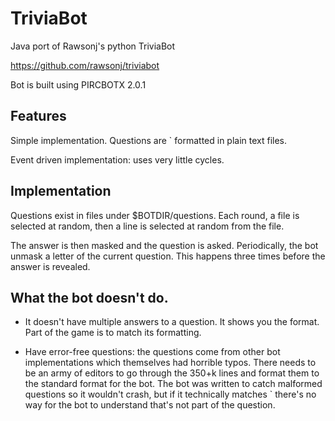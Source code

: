 TriviaBot
=========

Java port of Rawsonj's python TriviaBot

https://github.com/rawsonj/triviabot

Bot is built using PIRCBOTX 2.0.1

Features
--------

Simple implementation. Questions are <string>`<string> formatted in plain text files.

Event driven implementation: uses very little cycles.

Implementation
--------------

Questions exist in files under $BOTDIR/questions.
Each round, a file is selected at random, then a line is selected at random from the file.

The answer is then masked and the question is asked. Periodically, the bot unmask a letter of the current question. This happens three times before the answer is revealed.

What the bot doesn't do.
------------------------

  * It doesn't have multiple answers to a question. It shows you the format. Part of the game is to match its formatting.

  * Have error-free questions: the questions come from other bot implementations which themselves had horrible typos.
There needs to be an army of editors to go through the 350+k lines and format them to the standard format for the bot.
The bot was written to catch malformed questions so it wouldn't crash, but if it technically matches <string>`<string>
there's no way for the bot to understand that's not part of the question.


